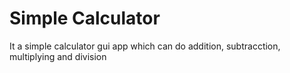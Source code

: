 
# Simple Calculator

It a simple calculator gui app which can do addition, subtracction, multiplying and division

